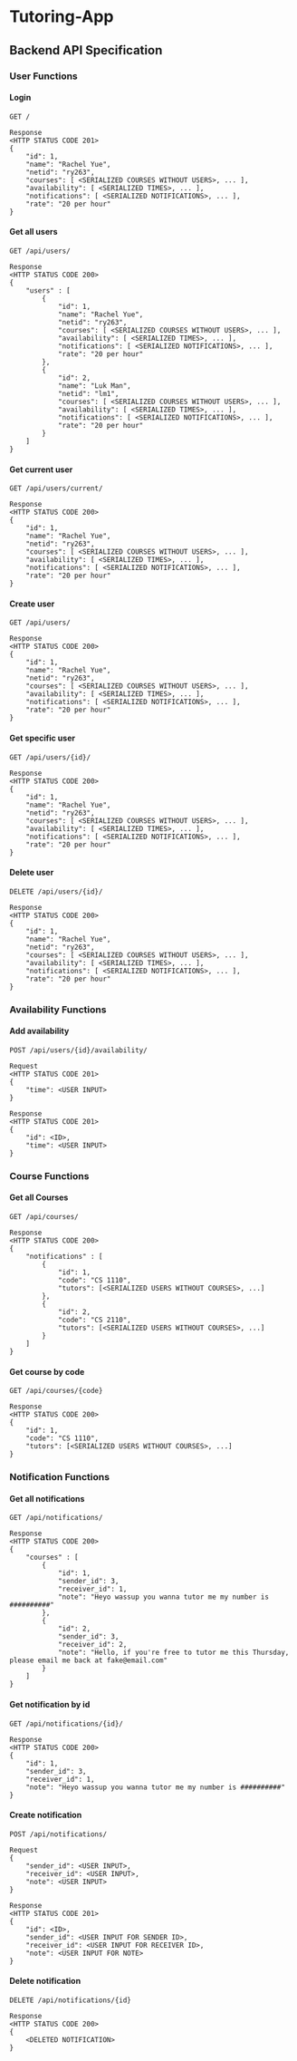 # Tutoring-App



## Backend API Specification
###  User Functions

#### Login
```GET /```
```
Response
<HTTP STATUS CODE 201>
{
    "id": 1,
    "name": "Rachel Yue",
    "netid": "ry263",
    "courses": [ <SERIALIZED COURSES WITHOUT USERS>, ... ],
    "availability": [ <SERIALIZED TIMES>, ... ],
    "notifications": [ <SERIALIZED NOTIFICATIONS>, ... ],
    "rate": "20 per hour"
}
```

#### Get all users
```GET /api/users/```
```
Response
<HTTP STATUS CODE 200>
{
    "users" : [
        {
            "id": 1,
            "name": "Rachel Yue",
            "netid": "ry263",
            "courses": [ <SERIALIZED COURSES WITHOUT USERS>, ... ],
            "availability": [ <SERIALIZED TIMES>, ... ],
            "notifications": [ <SERIALIZED NOTIFICATIONS>, ... ],
            "rate": "20 per hour"
        },
        {
            "id": 2,
            "name": "Luk Man",
            "netid": "lm1",
            "courses": [ <SERIALIZED COURSES WITHOUT USERS>, ... ],
            "availability": [ <SERIALIZED TIMES>, ... ],
            "notifications": [ <SERIALIZED NOTIFICATIONS>, ... ],
            "rate": "20 per hour"
        }
    ]
}
```

#### Get current user
```GET /api/users/current/```
```
Response
<HTTP STATUS CODE 200>
{
    "id": 1,
    "name": "Rachel Yue",
    "netid": "ry263",
    "courses": [ <SERIALIZED COURSES WITHOUT USERS>, ... ],
    "availability": [ <SERIALIZED TIMES>, ... ],
    "notifications": [ <SERIALIZED NOTIFICATIONS>, ... ],
    "rate": "20 per hour"
}
```

#### Create user
```GET /api/users/```
```
Response
<HTTP STATUS CODE 200>
{
    "id": 1,
    "name": "Rachel Yue",
    "netid": "ry263",
    "courses": [ <SERIALIZED COURSES WITHOUT USERS>, ... ],
    "availability": [ <SERIALIZED TIMES>, ... ],
    "notifications": [ <SERIALIZED NOTIFICATIONS>, ... ],
    "rate": "20 per hour"
}
```

#### Get specific user
```GET /api/users/{id}/```
```
Response
<HTTP STATUS CODE 200>
{
    "id": 1,
    "name": "Rachel Yue",
    "netid": "ry263",
    "courses": [ <SERIALIZED COURSES WITHOUT USERS>, ... ],
    "availability": [ <SERIALIZED TIMES>, ... ],
    "notifications": [ <SERIALIZED NOTIFICATIONS>, ... ],
    "rate": "20 per hour"
}
```

#### Delete user
```DELETE /api/users/{id}/```
```
Response
<HTTP STATUS CODE 200>
{
    "id": 1,
    "name": "Rachel Yue",
    "netid": "ry263",
    "courses": [ <SERIALIZED COURSES WITHOUT USERS>, ... ],
    "availability": [ <SERIALIZED TIMES>, ... ],
    "notifications": [ <SERIALIZED NOTIFICATIONS>, ... ],
    "rate": "20 per hour"
}
```
### Availability Functions
#### Add availability
```POST /api/users/{id}/availability/```
```
Request
<HTTP STATUS CODE 201>
{
    "time": <USER INPUT>
}
```
```
Response
<HTTP STATUS CODE 201>
{
    "id": <ID>,
    "time": <USER INPUT>
}
```

###  Course Functions
#### Get all Courses
```GET /api/courses/```
```
Response
<HTTP STATUS CODE 200>
{
    "notifications" : [
        {
            "id": 1,
            "code": "CS 1110",
            "tutors": [<SERIALIZED USERS WITHOUT COURSES>, ...]
        },
        {
            "id": 2,
            "code": "CS 2110",
            "tutors": [<SERIALIZED USERS WITHOUT COURSES>, ...]
        }
    ]
}
```
#### Get course by code
```GET /api/courses/{code}```
```
Response
<HTTP STATUS CODE 200>
{
    "id": 1,
    "code": "CS 1110",
    "tutors": [<SERIALIZED USERS WITHOUT COURSES>, ...]
}
```

###  Notification Functions
#### Get all notifications
```GET /api/notifications/```
```
Response
<HTTP STATUS CODE 200>
{
    "courses" : [
        {
            "id": 1,
            "sender_id": 3,
            "receiver_id": 1,
            "note": "Heyo wassup you wanna tutor me my number is ##########"
        },
        {
            "id": 2,
            "sender_id": 3,
            "receiver_id": 2,
            "note": "Hello, if you're free to tutor me this Thursday, please email me back at fake@email.com"
        }
    ]
}
```

#### Get notification by id
```GET /api/notifications/{id}/```
```
Response
<HTTP STATUS CODE 200>
{
    "id": 1,
    "sender_id": 3,
    "receiver_id": 1,
    "note": "Heyo wassup you wanna tutor me my number is ##########"
}
```

#### Create notification
```POST /api/notifications/```
```
Request
{
    "sender_id": <USER INPUT>,
    "receiver_id": <USER INPUT>,
    "note": <USER INPUT>
}
```
```
Response
<HTTP STATUS CODE 201>
{
    "id": <ID>,
    "sender_id": <USER INPUT FOR SENDER ID>,
    "receiver_id": <USER INPUT FOR RECEIVER ID>,
    "note": <USER INPUT FOR NOTE>
}
```

#### Delete notification
```DELETE /api/notifications/{id}```
```
Response
<HTTP STATUS CODE 200>
{
    <DELETED NOTIFICATION>
}
```

